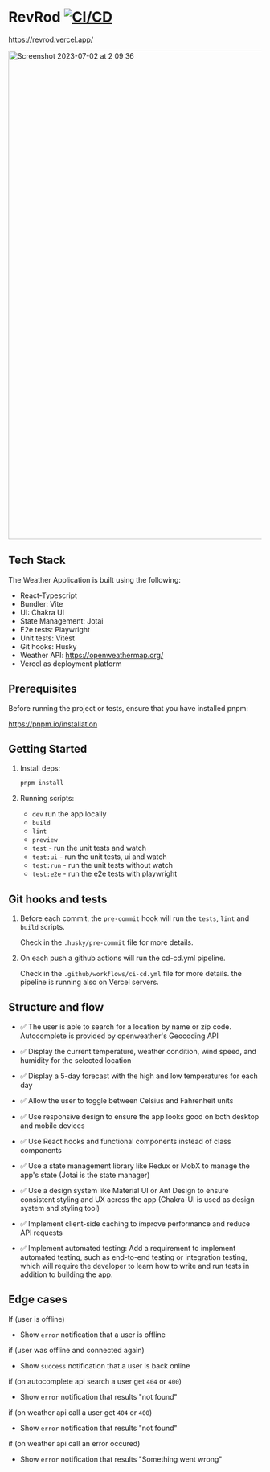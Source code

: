 # RevRod [![CI/CD](https://github.com/creotip/revrod/actions/workflows/ci-cd.yml/badge.svg)](https://github.com/creotip/revrod/actions/workflows/ci-cd.yml)

<https://revrod.vercel.app/>

<img width="973" alt="Screenshot 2023-07-02 at 2 09 36" src="https://github.com/creotip/revrod/assets/3135968/c47f0c61-db8e-4ffc-9df0-71407a1a7444">

## Tech Stack

The Weather Application is built using the following:

- React-Typescript
- Bundler: Vite
- UI: Chakra UI
- State Management: Jotai
- E2e tests: Playwright
- Unit tests: Vitest
- Git hooks: Husky
- Weather API: <https://openweathermap.org/>
- Vercel as deployment platform

## Prerequisites

Before running the project or tests, ensure that you have installed pnpm:

<https://pnpm.io/installation>

## Getting Started

1. Install deps:

   ```bash
   pnpm install
   ```

2. Running scripts:
   - `dev` run the app locally
   - `build`
   - `lint`
   - `preview`
   - `test` - run the unit tests and watch
   - `test:ui` - run the unit tests, ui and watch
   - `test:run` - run the unit tests without watch
   - `test:e2e` - run the e2e tests with playwright

## Git hooks and tests

1. Before each commit, the `pre-commit` hook will run the `tests`, `lint` and `build` scripts.

   Check in the `.husky/pre-commit` file for more details.

2. On each push a github actions will run the cd-cd.yml pipeline.

   Check in the `.github/workflows/ci-cd.yml` file for more details.
   the pipeline is running also on Vercel servers.

## Structure and flow

- :white_check_mark: The user is able to search for a location by name or zip code. Autocomplete is provided by openweather's Geocoding API

- :white_check_mark: Display the current temperature, weather condition, wind speed, and humidity for the
  selected location

- :white_check_mark: Display a 5-day forecast with the high and low temperatures for each day

- :white_check_mark: Allow the user to toggle between Celsius and Fahrenheit units

- :white_check_mark: Use responsive design to ensure the app looks good on both desktop and mobile
  devices

- :white_check_mark: Use React hooks and functional components instead of class components

- :white_check_mark: Use a state management library like Redux or MobX to manage the app&#39;s state (Jotai is the state manager)

- :white_check_mark: Use a design system like Material UI or Ant Design to ensure consistent styling and UX across the app (Chakra-UI is used as design system and styling tool)

- :white_check_mark: Implement client-side caching to improve performance and reduce API requests

- :white_check_mark: Implement automated testing: Add a requirement to implement automated testing, such
  as end-to-end testing or integration testing, which will require the developer to learn how
  to write and run tests in addition to building the app.

## Edge cases

If (user is offline)

- Show `error` notification that a user is offline

if (user was offline and connected again)

- Show `success` notification that a user is back online

if (on autocomplete api search a user get `404` or `400`)

- Show `error` notification that results "not found"

if (on weather api call a user get `404` or `400`)

- Show `error` notification that results "not found"

if (on weather api call an error occured)

- Show `error` notification that results "Something went wrong"
